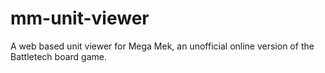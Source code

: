 mm-unit-viewer
==============

A web based unit viewer for Mega Mek, an unofficial online version of the Battletech board game.